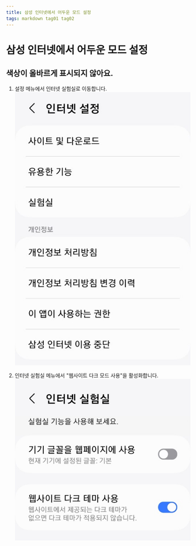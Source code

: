 ```yaml
---
title: 삼성 인터넷에서 어두운 모드 설정
tags: markdown tag01 tag02
---
```


# 삼성 인터넷에서 어두운 모드 설정

## 색상이 올바르게 표시되지 않아요.

1. 설정 메뉴에서 인터넷 실험실로 이동합니다.
![Markdown logo](/images/samsung-internet-use-website-dark-theme-01.png)

2. 인터넷 실험실 메뉴에서 "웹사이트 다크 모드 사용"을 활성화합니다.
![Markdown logo](/images/samsung-internet-use-website-dark-theme-02.png)
